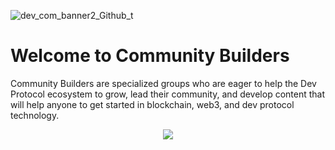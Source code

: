 ![dev_com_banner2_Github_t](https://user-images.githubusercontent.com/73097560/146669961-cf553ecb-a0e5-46db-bdc6-3f483d9ccd24.png)

# Welcome to Community Builders
Community Builders are specialized groups who are eager to help the Dev Protocol ecosystem to grow, lead their community, and develop content that will help anyone to get started in blockchain, web3, and dev protocol technology.

<p align="center"><img align="center" src="https://readme-typing-svg.herokuapp.com?color=%2336BCF7&size=32&center=true&height=61&lines=Coming+Soon"></p>
